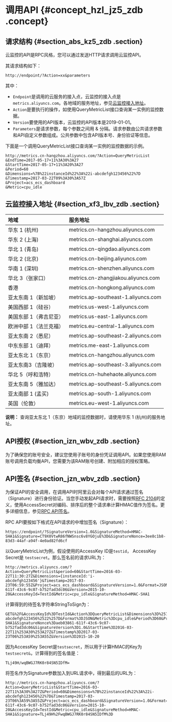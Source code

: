 # 调用API {#concept_hzl_jz5_zdb .concept}

## 请求结构 {#section_abs_kz5_zdb .section}

云监控的API是RPC风格，您可以通过发送HTTP请求调用云监控API。

其请求结构如下：

`http://endpoint/?Action=xx&parameters`

其中：

-   `Endpoint`是调用的云服务的接入点，云监控的接入点是`metrics.aliyuncs.com`。各地域的服务地址，参见[云监控接入地址](#)。
-   `Action`是要执行的操作，如使用QueryMetricList接口查询某一实例的监控数据。
-   `Version`要使用的API版本，云监控的API版本是2019-01-01。
-   `Parameters`是请求参数，每个参数之间用 & 分隔。请求参数由公共请求参数和API自定义参数组成。公共参数中包含API版本号、身份验证等信息。

下面是一个调用QueryMetricList接口查询某一实例的监控数据的示例。

```
http://metrics.cn-hangzhou.aliyuncs.com/?Action=QueryMetricList
&EndTime=2017-05-17+11%3A30%3A27
&StartTime=2017-05-17+11%3A20%3A27
&Period=60
&Dimensions=%7B%22instanceId%22%3A%22i-abcdefgh123456%22%7D
&Timestamp=2017-03-22T09%3A30%3A57Z
&Project=acs_ecs_dashboard
&Metric=cpu_idle
```

## 云监控接入地址 {#section_xf3_lbv_zdb .section}

|地域|服务地址|
|:-|:---|
|华东 1 \(杭州\)|metrics.cn-hangzhou.aliyuncs.com|
|华东 2 \(上海\)|metrics.cn-shanghai.aliyuncs.com|
|华北 1 \(青岛\)|metrics.cn-qingdao.aliyuncs.com|
|华北 2 \(北京\)|metrics.cn-beijing.aliyuncs.com|
|华南 1 \(深圳\)|metrics.cn-shenzhen.aliyuncs.com|
|华北 3（张家口）|metrics.cn-zhangjiakou.aliyuncs.com|
|香港|metrics.cn-hongkong.aliyuncs.com|
|亚太东南 1（新加坡）|metrics.ap-southeast-1.aliyuncs.com|
|美国西部 1（硅谷）|metrics.us-west-1.aliyuncs.com|
|美国东部 1（弗吉尼亚）|metrics.us-east-1.aliyuncs.com|
|欧洲中部 1（法兰克福）|metrics.eu-central-1.aliyuncs.com|
|亚太东南 2（悉尼）|metrics.ap-southeast-2.aliyuncs.com|
|中东东部 1（迪拜）|metrics.me-east-1.aliyuncs.com|
|亚太东北 1（东京）|metrics.cn-hangzhou.aliyuncs.com|
|亚太东南3（吉隆坡）|metrics.ap-southeast-3.aliyuncs.com|
|华北 5（呼和浩特）|metrics.cn-huhehaote.aliyuncs.com|
|亚太东南 5（雅加达）|metrics.ap-southeast-5.aliyuncs.com|
|亚太南部 1 \(孟买\)|metrics.ap-south-1.aliyuncs.com|
|英国（伦敦）|metrics.eu-west-1.aliyuncs.com|

**说明：** 查询亚太东北 1（东京）地域的监控数据时，请使用华东 1 \(杭州\)的服务地址。

## API授权 {#section_izn_wbv_zdb .section}

为了确保您的账号安全，建议您使用子账号的身份凭证调用API。如果您使用RAM账号调用负载均衡API，您需要为该RAM账号创建、附加相应的授权策略。

## API签名 {#section_jzn_wbv_zdb .section}

为保证API的安全调用，在调用API时阿里云会对每个API请求通过签名（Signature）进行身份验证。当您手动发起API请求时，需要按照[RFC 2104](https://www.ietf.org/rfc/rfc2104.txt?spm=a2c4g.11186623.2.6.tstgdp&file=rfc2104.txt)的定义，使用AccessSecret对编码、排序后的整个请求串计算HMAC值作为签名。更多详细信息，参见[RPC API签名](https://www.alibabacloud.com/help/doc-detail/66384.htm)。

RPC API要按如下格式在API请求的中增加签名（Signature）：

`https://endpoint/?SignatureVersion=1.0&SignatureMethod=HMAC-SHA1&Signature=CT9X0VtwR86fNWSnsc6v8YGOjuE%3D&SignatureNonce=3ee8c1b8-83d3-44af-a94f-4e0ad82fd6cf`

以QueryMetricList为例，假设使用的AccessKey ID是`testid`， AccessKey Secret是 `testsecret`。那么签名前的请求URL为：

```
http://metrics.aliyuncs.com/?Action=QueryMetricList&period=60&StartTime=2016-03-22T11:30:27Z&Dimensions={instanceId:'i-abcdefgh123456'}&Timestamp=2017-03-23T06:59:55Z&Project=acs_ecs_dashboard&SignatureVersion=1.0&Format=JSON&SignatureNonce=aeb03861-611f-43c6-9c07-b752fad3dc06&Version=2015-10-20&AccessKeyId=TestId&Metric=cpu_idle&SignatureMethod=HMAC-SHA1
```

计算得到的待签名字符串StringToSign为：

```
GET&%2F&AccessKeyId%3DTestId&Action%3DQueryMetricList&Dimensions%3D%257B%2522instanceId%2522%253A%2522i-abcdefgh123456%2522%257D&Format%3DJSON&Metric%3Dcpu_idle&Period%3D60&Project%3Dacs_ecs_dashboard&SignatureMethod%3DHMAC-SHA1&SignatureNonce%3Daeb03861-611f-43c6-9c07-b752fad3dc06&SignatureVersion%3D1.0&StartTime%3D2016-03-22T11%253A30%253A27Z&Timestamp%3D2017-03-23T06%253A59%253A55Z&Version%3D2015-10-20
```

因为AccessKey Secret是`testsecret`，所以用于计算HMAC的Key为`testsecret&`，计算得到的签名值是：

```
TLj49H/wqBWGJ7RK0r84SN5IDfM=
```

将签名作为Signature参数加入到URL请求中，得到最后的URL为：

```
http://metrics.cn-hangzhou.aliyuncs.com/?Action=QueryMetricList&StartTime=2016-03-22T11%3A30%3A27Z&Period=60&Dimensions=%7B%22instanceId%22%3A%22i-abcdefgh123456%22%7D&Timestamp=2017-03-23T06%3A59%3A55Z&Project=acs_ecs_dashboard&SignatureVersion=1.0&Format=JSON&SignatureNonce=aeb03861-611f-43c6-9c07-b752fad3dc06&Version=2015-10-20&AccessKeyId=TestId&Metric=cpu_idle&SignatureMethod=HMAC-SHA1&Signature=TLj49H%2FwqBWGJ7RK0r84SN5IDfM%3D
```

